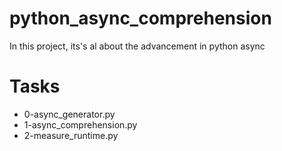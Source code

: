 # python_async_comprehension
  In this project, its's al about the advancement in python async

# Tasks
* 0-async_generator.py
* 1-async_comprehension.py
* 2-measure_runtime.py
